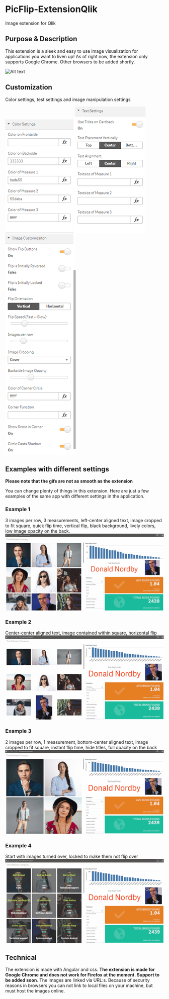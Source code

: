 # PicFlip-ExtensionQlik
Image extension for Qlik

## Purpose & Description

This extension is a sleek and easy to use image visualization for applications you want to liven up!
As of right now, the extension only supports Google Chrome. Other browsers to be added shortly.

![Alt text](./screenshots/Display1.gif?raw=true "Displaying normal usage")

## Customization

Color settings, test settings and image manipulation settings

![Alt text](./screenshots/Settings-Color.png?raw=true "Color settings")
![Alt text](./screenshots/Settings-Text.png?raw=true "Text settings")
![Alt text](./screenshots/Settings-ImageAppearance.png?raw=true "Image manipulation settings")

## Examples with different settings

**Please note that the gifs are not as smooth as the extension**

You can change plenty of things in this extension. Here are just a few examples of the same app with
different settings in the application.

### Example 1
3 images per row, 3 measurements, left-center aligned text, image cropped to fit square, quick flip time, vertical flip, black background, lively colors, low image opacity on the back.
![Alt text](./screenshots/SoftwareCompany_1.gif?raw=true "Displaying normal usage")

### Example 2
Center-center aligned text, image contained within square, horizontal flip
![Alt text](./screenshots/SoftwareCompany_4.gif?raw=true "Displaying normal usage")

### Example 3
2 images per row, 1 measurement, bottom-center aligned text, image cropped to fit square, instant flip time, hide titles, full opacity on the back
![Alt text](./screenshots/SoftwareCompany_3.gif?raw=true "Displaying normal usage")

### Example 4
Start with images turned over, locked to make them not flip over
![Alt text](./screenshots/SoftwareCompany_7.gif?raw=true "Displaying normal usage")

## Technical

The extension is made with Angular and css. **The extension is made for Google Chrome and does not work for Firefox at the moment. Support to be added soon**. The images are linked via URL:s.
Because of security reasons in browsers you can not link to local files on your machine, but must host the images online.
